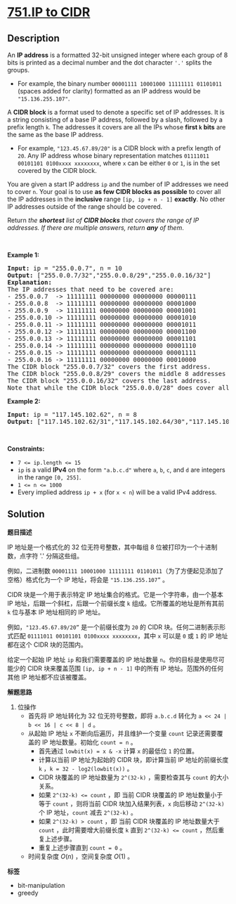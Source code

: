# [751.IP to CIDR](https://leetcode.com/problems/ip-to-cidr/description/)

## Description

<p>An <strong>IP address</strong> is a formatted 32-bit unsigned integer where each group of 8 bits is printed as a decimal number and the dot character <code>&#39;.&#39;</code> splits the groups.</p>

<ul>
  <li>For example, the binary number <code>00001111 10001000 11111111 01101011</code> (spaces added for clarity) formatted as an IP address would be <code>&quot;15.136.255.107&quot;</code>.</li>
</ul>

<p>A <strong>CIDR block</strong> is a format used to denote a specific set of IP addresses. It is a string consisting of a base IP address, followed by a slash, followed by a prefix length <code>k</code>. The addresses it covers are all the IPs whose <strong>first <code>k</code> bits</strong> are the same as the base IP address.</p>

<ul>
  <li>For example, <code>&quot;123.45.67.89/20&quot;</code> is a CIDR block with a prefix length of <code>20</code>. Any IP address whose binary representation matches <code>01111011 00101101 0100xxxx xxxxxxxx</code>, where <code>x</code> can be either <code>0</code> or <code>1</code>, is in the set covered by the CIDR block.</li>
</ul>

<p>You are given a start IP address <code>ip</code> and the number of IP addresses we need to cover <code>n</code>. Your goal is to use <strong>as few CIDR blocks as possible</strong> to cover all the IP addresses in the <strong>inclusive</strong> range <code>[ip, ip + n - 1]</code> <strong>exactly</strong>. No other IP addresses outside of the range should be covered.</p>

<p>Return <em>the <strong>shortest</strong> list of <strong>CIDR blocks</strong> that covers the range of IP addresses. If there are multiple answers, return <strong>any</strong> of them</em>.</p>

<p>&nbsp;</p>
<p><strong class="example">Example 1:</strong></p>

<pre>
<strong>Input:</strong> ip = &quot;255.0.0.7&quot;, n = 10
<strong>Output:</strong> [&quot;255.0.0.7/32&quot;,&quot;255.0.0.8/29&quot;,&quot;255.0.0.16/32&quot;]
<strong>Explanation:</strong>
The IP addresses that need to be covered are:
- 255.0.0.7  -&gt; 11111111 00000000 00000000 00000111
- 255.0.0.8  -&gt; 11111111 00000000 00000000 00001000
- 255.0.0.9  -&gt; 11111111 00000000 00000000 00001001
- 255.0.0.10 -&gt; 11111111 00000000 00000000 00001010
- 255.0.0.11 -&gt; 11111111 00000000 00000000 00001011
- 255.0.0.12 -&gt; 11111111 00000000 00000000 00001100
- 255.0.0.13 -&gt; 11111111 00000000 00000000 00001101
- 255.0.0.14 -&gt; 11111111 00000000 00000000 00001110
- 255.0.0.15 -&gt; 11111111 00000000 00000000 00001111
- 255.0.0.16 -&gt; 11111111 00000000 00000000 00010000
The CIDR block &quot;255.0.0.7/32&quot; covers the first address.
The CIDR block &quot;255.0.0.8/29&quot; covers the middle 8 addresses (binary format of 11111111 00000000 00000000 00001xxx).
The CIDR block &quot;255.0.0.16/32&quot; covers the last address.
Note that while the CIDR block &quot;255.0.0.0/28&quot; does cover all the addresses, it also includes addresses outside of the range, so we cannot use it.
</pre>

<p><strong class="example">Example 2:</strong></p>

<pre>
<strong>Input:</strong> ip = &quot;117.145.102.62&quot;, n = 8
<strong>Output:</strong> [&quot;117.145.102.62/31&quot;,&quot;117.145.102.64/30&quot;,&quot;117.145.102.68/31&quot;]
</pre>

<p>&nbsp;</p>
<p><strong>Constraints:</strong></p>

<ul>
  <li><code>7 &lt;= ip.length &lt;= 15</code></li>
  <li><code>ip</code> is a valid <strong>IPv4</strong> on the form <code>&quot;a.b.c.d&quot;</code> where <code>a</code>, <code>b</code>, <code>c</code>, and <code>d</code> are integers in the range <code>[0, 255]</code>.</li>
  <li><code>1 &lt;= n &lt;= 1000</code></li>
  <li>Every implied address <code>ip + x</code> (for <code>x &lt; n</code>) will be a valid IPv4 address.</li>
</ul>

## Solution

**题目描述**

IP 地址是一个格式化的 32 位无符号整数，其中每组 8 位被打印为一个十进制数，点字符 '.' 分隔这些组。

例如，二进制数 `00001111 10001000 11111111 01101011`（为了方便起见添加了空格）格式化为一个 IP 地址，将会是 `"15.136.255.107”` 。

CIDR 块是一个用于表示特定 IP 地址集合的格式。它是一个字符串，由一个基本 IP 地址，后跟一个斜杠，后跟一个前缀长度 `k` 组成。它所覆盖的地址是所有其前 `k` 位与基本 IP 地址相同的 IP 地址。

例如，`"123.45.67.89/20”` 是一个前缀长度为 `20` 的 CIDR 块。任何二进制表示形式匹配 `01111011 00101101 0100xxxx xxxxxxxx`，其中 `x` 可以是 `0` 或 `1` 的 IP 地址都在这个 CIDR 块的范围内。

给定一个起始 IP 地址 `ip` 和我们需要覆盖的 IP 地址数量 `n`。你的目标是使用尽可能少的 CIDR 块来覆盖范围 `[ip, ip + n - 1]` 中的所有 IP 地址。范围外的任何其他 IP 地址都不应该被覆盖。

**解题思路**

1. 位操作
   - 首先将 IP 地址转化为 32 位无符号整数，即将 `a.b.c.d` 转化为 `a << 24 | b << 16 | c << 8 | d` 。
   - 从起始 IP 地址 `x` 不断向后遍历，并且维护一个变量 `count` 记录还需要覆盖的 IP 地址数量。初始化 `count = n` 。
     - 首先通过 `lowbit(x) = x & -x` 计算 `x` 的最低位 `1` 的位置。
     - 计算以当前 IP 地址为起始的 CIDR 块，即计算当前 IP 地址的前缀长度 `k` ，`k = 32 - log2(lowbit(x))` 。
     - CIDR 块覆盖的 IP 地址数量为 `2^(32-k)` ，需要检查其与 `count` 的大小关系。
     - 如果 `2^(32-k) <= count` ，即 当前 CIDR 块覆盖的 IP 地址数量小于等于 `count` ，则将当前 CIDR 块加入结果列表，`x` 向后移动 `2^(32-k)` 个 IP 地址，`count` 减去 `2^(32-k)` 。
     - 如果 `2^(32-k) > count` ，即 当前 CIDR 块覆盖的 IP 地址数量大于 `count` ，此时需要增大前缀长度 `k` 直到 `2^(32-k) <= count` ，然后重复上述步骤。
     - 重复上述步骤直到 `count = 0` 。
   - 时间复杂度 $O(n)$ ，空间复杂度 $O(1)$ 。

**标签**

- bit-manipulation
- greedy
